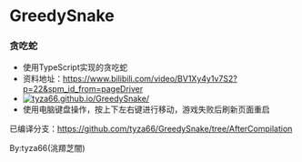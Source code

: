 # GreedySnake
### 贪吃蛇
- 使用TypeScript实现的贪吃蛇
- 资料地址：https://www.bilibili.com/video/BV1Xy4y1v7S2?p=22&spm_id_from=pageDriver
- [![tyza66.github.io/GreedySnake/](https://img.shields.io/badge/tyza66.github.io/GreedySnake/-grey)](https://tyza66.github.io/GreedySnake/)  
- 使用电脑键盘操作，按上下左右键进行移动，游戏失败后刷新页面重启

已编译分支：https://github.com/tyza66/GreedySnake/tree/AfterCompilation

By:tyza66(洮羱芝闇)
